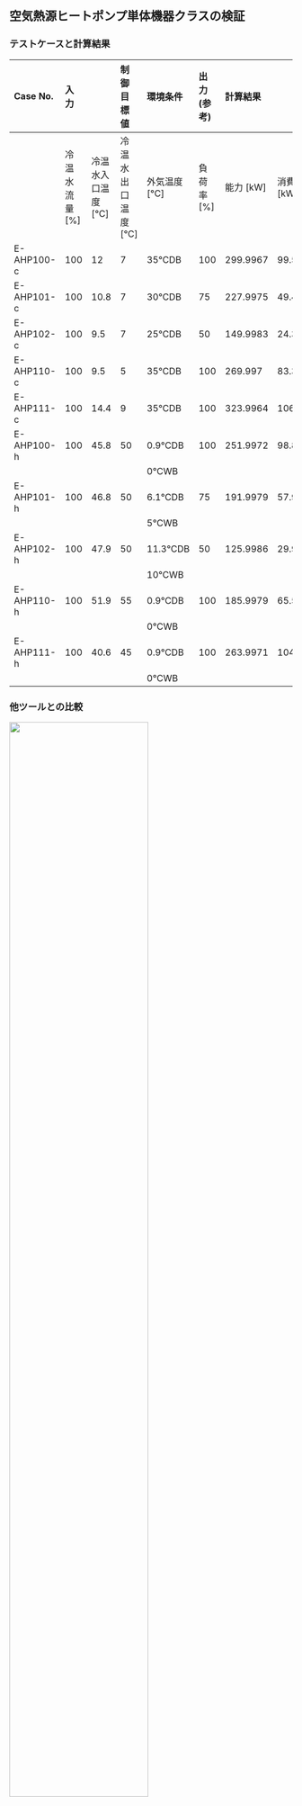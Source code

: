 ## 空気熱源ヒートポンプ単体機器クラスの検証
### テストケースと計算結果  
|Case No.|入力| |制御目標値|環境条件|出力(参考)|計算結果| |
|:----|:----|:----|:----|:----|:----|:----|:----|
| |冷温水流量 [%]|冷温水入口温度 [℃]|冷温水出口温度 [℃]|外気温度 [℃]|負荷率 [%]|能力 [kW]|消費電力 [kW]|
|E-AHP100-c|100|12|7|35℃DB|100|299.9967|99.59889|
|E-AHP101-c|100|10.8|7|30℃DB|75|227.9975|49.45188|
|E-AHP102-c|100|9.5|7|25℃DB|50|149.9983|24.36693|
|E-AHP110-c|100|9.5|5|35℃DB|100|269.997|83.3745|
|E-AHP111-c|100|14.4|9|35℃DB|100|323.9964|106.883|
|E-AHP100-h|100|45.8|50|0.9℃DB|100|251.9972|98.8361|
| | | | |0℃WB| | | |
|E-AHP101-h|100|46.8|50|6.1℃DB|75|191.9979|57.94798|
| | | | |5℃WB| | | |
|E-AHP102-h|100|47.9|50|11.3℃DB|50|125.9986|29.96114|
| | | | |10℃WB| | | |
|E-AHP110-h|100|51.9|55|0.9℃DB|100|185.9979|65.54746|
| | | | |0℃WB| | | |
|E-AHP111-h|100|40.6|45|0.9℃DB|100|263.9971|104.1412|
| | | | |0℃WB| | | |


### 他ツールとの比較  
<img src="https://user-images.githubusercontent.com/27459538/185287422-52e5d842-080f-430b-9338-aa06b5a7ba54.png" width=70%>
<img src="https://user-images.githubusercontent.com/27459538/185287500-6e30b1e6-f6e6-4463-96bc-c7445490ab39.png" width=70%>
<img src="https://user-images.githubusercontent.com/27459538/185287563-627922e5-86df-48e1-8d95-626b2768fffd.png" width=70%>
<img src="https://user-images.githubusercontent.com/27459538/185287572-d7cf802b-9274-4579-a958-8ddcf4f4775e.png" width=70%>  
周波数比が50％以下のケースは効率に乖離があるものの、軸動力・消費電力の絶対値の誤差としては大きくない。
